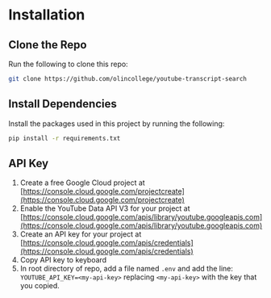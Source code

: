 # Installation

## Clone the Repo
Run the following to clone this repo:
```bash
git clone https://github.com/olincollege/youtube-transcript-search
```

## Install Dependencies
Install the packages used in this project by running the following:

```bash
pip install -r requirements.txt
```

## API Key

 1. Create a free Google Cloud project at [https://console.cloud.google.com/projectcreate](https://console.cloud.google.com/projectcreate)
 2. Enable the YouTube Data API V3 for your project at [https://console.cloud.google.com/apis/library/youtube.googleapis.com](https://console.cloud.google.com/apis/library/youtube.googleapis.com)
 3. Create an API key for your project at [https://console.cloud.google.com/apis/credentials](https://console.cloud.google.com/apis/credentials)
 4. Copy API key to keyboard
 5. In root directory of repo, add a file named `.env` and add the line: `YOUTUBE_API_KEY=<my-api-key>` replacing `<my-api-key>` with the key that you copied.